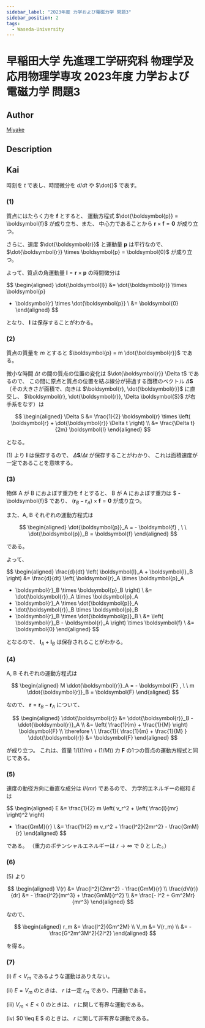 ```yaml
---
sidebar_label: "2023年度 力学および電磁力学 問題3"
sidebar_position: 2
tags:
  - Waseda-University
---
```

# 早稲田大学 先進理工学研究科 物理学及応用物理学専攻 2023年度 力学および電磁力学 問題3

## **Author**
[Miyake](https://miyake.github.io/exams/index.html)

## **Description**

## **Kai**
時刻を $t$ で表し、時間微分を $d/dt$ や $\dot{}$ で表す。

### (1)
質点にはたらく力を $\boldsymbol{f}$ とすると、
運動方程式 $\dot{\boldsymbol{p}} = \boldsymbol{f}$ が成り立ち、また、
中心力であることから $\boldsymbol{r} \times \boldsymbol{f} = \boldsymbol{0}$
が成り立つ。

さらに、速度 $\dot{\boldsymbol{r}}$ と運動量 $\boldsymbol{p}$ は平行なので、
$\dot{\boldsymbol{r}} \times \boldsymbol{p} = \boldsymbol{0}$ が成り立つ。

よって、質点の角運動量
$\boldsymbol{l} = \boldsymbol{r} \times \boldsymbol{p}$ の時間微分は

$$
\begin{aligned}
\dot{\boldsymbol{l}}
&= \dot{\boldsymbol{r}} \times \boldsymbol{p}
+ \boldsymbol{r} \times \dot{\boldsymbol{p}}
\\
&= \boldsymbol{0}
\end{aligned}
$$

となり、 $\boldsymbol{l}$ は保存することがわかる。

### (2)
質点の質量を $m$ とすると
$\boldsymbol{p} = m \dot{\boldsymbol{r}}$ である。

微小な時間 $\Delta t$ の間の質点の位置の変化は
$\dot{\boldsymbol{r}} \Delta t$ であるので、
この間に原点と質点の位置を結ぶ線分が掃過する面積のベクトル
$\Delta \boldsymbol{S}$
（その大きさが面積で、向きは
$\boldsymbol{r}, \dot{\boldsymbol{r}}$ に直交し、
$\boldsymbol{r}, \dot{\boldsymbol{r}}, \Delta \boldsymbol{S}$
が右手系をなす）は

$$
\begin{aligned}
\Delta S
&= \frac{1}{2} \boldsymbol{r} \times
\left( \boldsymbol{r} + \dot{\boldsymbol{r}} \Delta t \right)
\\
&= \frac{\Delta t}{2m} \boldsymbol{l}
\end{aligned}
$$

となる。

(1) より $\boldsymbol{l}$ は保存するので、
$\Delta \boldsymbol{S} / \Delta t$ が保存することがわかり、
これは面積速度が一定であることを意味する。

### (3)
物体 A が B におよぼす重力を $\boldsymbol{f}$ とすると、
B が A におよぼす重力は $ - \boldsymbol{f}$ であり、
$(\boldsymbol{r}_B - \boldsymbol{r}_A) \times \boldsymbol{f} = \boldsymbol{0}$
が成り立つ。

また、A, B それぞれの運動方程式は

$$
\begin{aligned}
\dot{\boldsymbol{p}}_A = - \boldsymbol{f}
, \ \ 
\dot{\boldsymbol{p}}_B = \boldsymbol{f}
\end{aligned}
$$

である。

よって、

$$
\begin{aligned}
\frac{d}{dt} \left( \boldsymbol{l}_A + \boldsymbol{l}_B \right)
&=
\frac{d}{dt} \left( \boldsymbol{r}_A \times \boldsymbol{p}_A
+ \boldsymbol{r}_B \times \boldsymbol{p}_B \right)
\\
&= \dot{\boldsymbol{r}}_A \times \boldsymbol{p}_A
+ \boldsymbol{r}_A \times \dot{\boldsymbol{p}}_A
+ \dot{\boldsymbol{r}}_B \times \boldsymbol{p}_B
+ \boldsymbol{r}_B \times \dot{\boldsymbol{p}}_B
\\
&= \left( \boldsymbol{r}_B - \boldsymbol{r}_A \right) \times \boldsymbol{f}
\\
&= \boldsymbol{0}
\end{aligned}
$$

となるので、
$\boldsymbol{l}_A + \boldsymbol{l}_B$ は保存されることがわかる。

### (4)
A, B それぞれの運動方程式は

$$
\begin{aligned}
M \ddot{\boldsymbol{r}}_A = - \boldsymbol{F}
, \ \ 
m \ddot{\boldsymbol{r}}_B = \boldsymbol{F}
\end{aligned}
$$

なので、
$\boldsymbol{r} = \boldsymbol{r}_B - \boldsymbol{r}_A$ について、

$$
\begin{aligned}
\ddot{\boldsymbol{r}}
&= \ddot{\boldsymbol{r}}_B - \ddot{\boldsymbol{r}}_A
\\
&= \left( \frac{1}{m} + \frac{1}{M} \right) \boldsymbol{F}
\\
\therefore \ \ 
\frac{1}{ \frac{1}{m} + \frac{1}{M} } \ddot{\boldsymbol{r}} &= \boldsymbol{F}
\end{aligned}
$$

が成り立つ。
これは、質量 $1/((1/m)+(1/M))$ 力 $\boldsymbol{F}$
の1つの質点の運動方程式と同じである。

### (5)
速度の動径方向に垂直な成分は $l/(mr)$ であるので、
力学的エネルギーの総和 $E$ は

$$
\begin{aligned}
E
&= \frac{1}{2} m \left( v_r^2 + \left( \frac{l}{mr} \right)^2 \right)
- \frac{GmM}{r}
\\
&= \frac{1}{2} m v_r^2 + \frac{l^2}{2mr^2} - \frac{GmM}{r}
\end{aligned}
$$

である。
（重力のポテンシャルエネルギーは $r \to \infty$ で $0$ とした。）

### (6)
(5) より

$$
\begin{aligned}
V(r) &= \frac{l^2}{2mr^2} - \frac{GmM}{r}
\\
\frac{dV(r)}{dr}
&= - \frac{l^2}{mr^3} + \frac{GmM}{r^2}
\\
&= \frac{- l^2 + Gm^2Mr}{mr^3}
\end{aligned}
$$

なので、

$$
\begin{aligned}
r_m &= \frac{l^2}{Gm^2M}
\\
V_m &= V(r_m)
\\
&= - \frac{G^2m^3M^2}{2l^2}
\end{aligned}
$$

を得る。

### (7)
(i) $E \lt V_m$ であるような運動はありえない。

(ii) $E = V_m$ のときは、 $r$ は一定 $r_m$ であり、円運動である。

(iii) $V_m \lt E \lt 0$ のときは、 $r$ に関して有界な運動である。

(iv) $0 \leq E $ のときは、 $r$ に関して非有界な運動である。